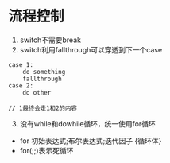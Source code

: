 # 流程控制

1. switch不需要break
2. switch利用fallthrough可以穿透到下一个case

```
case 1:
    do something
    fallthrough
case 2:
    do other

// 1最终会走1和2的内容
```

3. 没有while和dowhile循环，统一使用for循环

* for 初始表达式;布尔表达式;迭代因子 {循环体}
* for(;;)表示死循环
